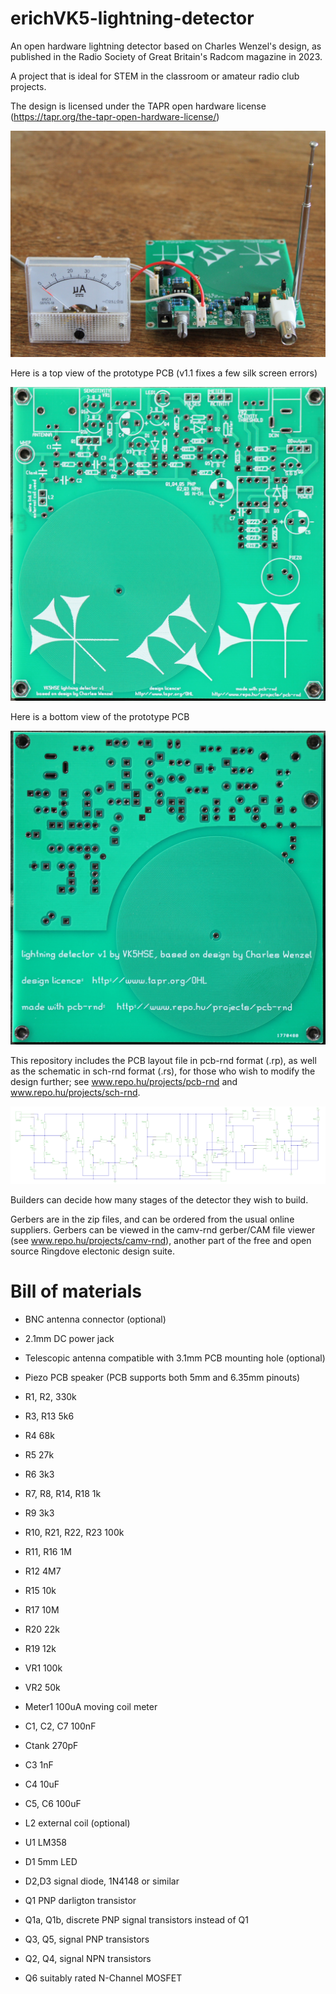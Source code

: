 # erichVK5-lightning-detector
An open hardware lightning detector based on Charles Wenzel's design, as published in the Radio Society of Great Britain's Radcom magazine in 2023.

A project that is ideal for STEM in the classroom or amateur radio club projects.

The design is licensed under the TAPR open hardware license (https://tapr.org/the-tapr-open-hardware-license/)

![assembled prototype](images/prototype-built.JPG)

Here is a top view of the prototype PCB (v1.1 fixes a few silk screen errors)

![assembled prototype](images/pcb-top-view.JPG)

Here is a bottom view of the prototype PCB

![assembled prototype](images/pcb-bottom-view.JPG)

This repository includes the PCB layout file in pcb-rnd format (.rp), as well as the schematic in sch-rnd format (.rs), for those who wish to modify the design further; see www.repo.hu/projects/pcb-rnd and www.repo.hu/projects/sch-rnd.

![schematic](images/vk5hse-lightning-detector-v1-1a.svg)

Builders can decide how many stages of the detector they wish to build.

Gerbers are in the zip files, and can be ordered from the usual online suppliers. Gerbers can be viewed in the camv-rnd gerber/CAM file viewer (see www.repo.hu/projects/camv-rnd), another part of the free and open source Ringdove electonic design suite.

# Bill of materials

- BNC antenna connector (optional)
- 2.1mm DC power jack
- Telescopic antenna compatible with 3.1mm PCB mounting hole (optional)
- Piezo PCB speaker (PCB supports both 5mm and 6.35mm pinouts)

- R1, R2, 330k
- R3, R13 5k6
- R4 68k
- R5 27k
- R6 3k3
- R7, R8, R14, R18 1k
- R9 3k3
- R10, R21, R22, R23 100k
- R11, R16 1M
- R12 4M7
- R15 10k
- R17 10M
- R20 22k
- R19 12k
- VR1 100k
- VR2 50k
- Meter1 100uA moving coil meter
- C1, C2, C7 100nF
- Ctank 270pF
- C3 1nF
- C4 10uF
- C5, C6 100uF
- L2 external coil (optional)

- U1 LM358
- D1 5mm LED
- D2,D3 signal diode, 1N4148 or similar
- Q1 PNP darligton transistor
- Q1a, Q1b, discrete PNP signal transistors instead of Q1
- Q3, Q5, signal PNP transistors
- Q2, Q4, signal NPN transistors
- Q6 suitably rated N-Channel MOSFET

